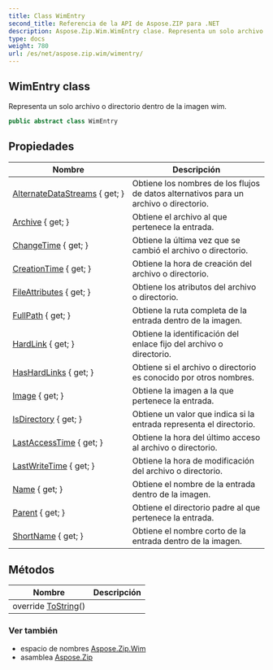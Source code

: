 ```yaml
---
title: Class WimEntry
second_title: Referencia de la API de Aspose.ZIP para .NET
description: Aspose.Zip.Wim.WimEntry clase. Representa un solo archivo o directorio dentro de la imagen wim.
type: docs
weight: 780
url: /es/net/aspose.zip.wim/wimentry/
---
```

## WimEntry class

Representa un solo archivo o directorio dentro de la imagen wim.

```csharp
public abstract class WimEntry
```

## Propiedades

| Nombre | Descripción |
| --- | --- |
| [AlternateDataStreams](../../aspose.zip.wim/wimentry/alternatedatastreams/) { get; } | Obtiene los nombres de los flujos de datos alternativos para un archivo o directorio. |
| [Archive](../../aspose.zip.wim/wimentry/archive/) { get; } | Obtiene el archivo al que pertenece la entrada. |
| [ChangeTime](../../aspose.zip.wim/wimentry/changetime/) { get; } | Obtiene la última vez que se cambió el archivo o directorio. |
| [CreationTime](../../aspose.zip.wim/wimentry/creationtime/) { get; } | Obtiene la hora de creación del archivo o directorio. |
| [FileAttributes](../../aspose.zip.wim/wimentry/fileattributes/) { get; } | Obtiene los atributos del archivo o directorio. |
| [FullPath](../../aspose.zip.wim/wimentry/fullpath/) { get; } | Obtiene la ruta completa de la entrada dentro de la imagen. |
| [HardLink](../../aspose.zip.wim/wimentry/hardlink/) { get; } | Obtiene la identificación del enlace fijo del archivo o directorio. |
| [HasHardLinks](../../aspose.zip.wim/wimentry/hashardlinks/) { get; } | Obtiene si el archivo o directorio es conocido por otros nombres. |
| [Image](../../aspose.zip.wim/wimentry/image/) { get; } | Obtiene la imagen a la que pertenece la entrada. |
| [IsDirectory](../../aspose.zip.wim/wimentry/isdirectory/) { get; } | Obtiene un valor que indica si la entrada representa el directorio. |
| [LastAccessTime](../../aspose.zip.wim/wimentry/lastaccesstime/) { get; } | Obtiene la hora del último acceso al archivo o directorio. |
| [LastWriteTime](../../aspose.zip.wim/wimentry/lastwritetime/) { get; } | Obtiene la hora de modificación del archivo o directorio. |
| [Name](../../aspose.zip.wim/wimentry/name/) { get; } | Obtiene el nombre de la entrada dentro de la imagen. |
| [Parent](../../aspose.zip.wim/wimentry/parent/) { get; } | Obtiene el directorio padre al que pertenece la entrada. |
| [ShortName](../../aspose.zip.wim/wimentry/shortname/) { get; } | Obtiene el nombre corto de la entrada dentro de la imagen. |

## Métodos

| Nombre | Descripción |
| --- | --- |
| override [ToString](../../aspose.zip.wim/wimentry/tostring/)() |  |

### Ver también

* espacio de nombres [Aspose.Zip.Wim](../../aspose.zip.wim/)
* asamblea [Aspose.Zip](../../)


